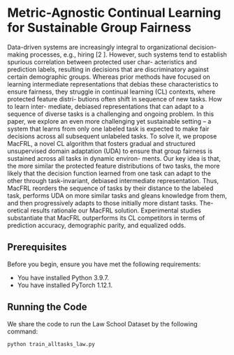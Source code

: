 # Metric-Agnostic Continual Learning for Sustainable Group Fairness
Data-driven systems are increasingly integral to organizational
decision-making processes, e.g., hiring [2 ]. However, such systems
tend to establish spurious correlation between protected user char-
acteristics and prediction labels, resulting in decisions that are
discriminatory against certain demographic groups. Whereas prior
methods have focused on learning intermediate representations
that debias these characteristics to ensure fairness, they struggle
in continual learning (CL) contexts, where protected feature distri-
butions often shift in sequence of new tasks. How to learn inter-
mediate, debiased representations that can adapt to a sequence of
diverse tasks is a challenging and ongoing problem. In this paper,
we explore an even more challenging yet sustainable setting – a
system that learns from only one labeled task is expected to make
fair decisions across all subsequent unlabeled tasks. To solve it, we
propose MacFRL, a novel CL algorithm that fosters gradual and
structured unsupervised domain adaptation (UDA) to ensure that
group fairness is sustained across all tasks in dynamic environ-
ments. Our key idea is that, the more similar the protected feature
distributions of two tasks, the more likely that the decision function
learned from one task can adapt to the other through task-invariant,
debiased intermediate representation. Thus, MacFRL reorders the
sequence of tasks by their distance to the labeled task, performs
UDA on more similar tasks and gleans knowledge from them, and
then progressively adapts to those initially more distant tasks. The-
oretical results rationale our MacFRL solution. Experimental studies
substantiate that MacFRL outperforms its CL competitors in terms
of prediction accuracy, demographic parity, and equalized odds.
## Prerequisites

Before you begin, ensure you have met the following requirements:

* You have installed Python 3.9.7.
* You have installed PyTorch 1.12.1.
## Running the Code

We share the code to run the Law School Dataset by the following command:
```bash
python train_alltasks_law.py
